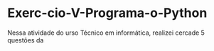 # Exerc-cio-V-Programa-o-Python
Nessa atividade do urso Técnico em informática, realizei cercade 5 questões da 
